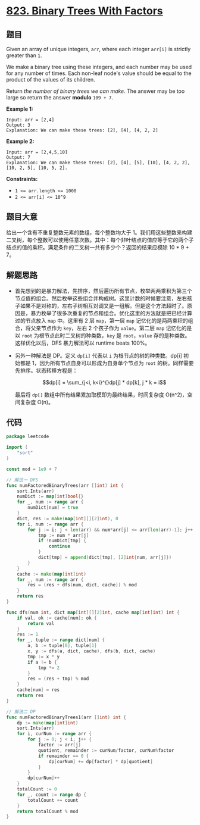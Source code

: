 # [823. Binary Trees With Factors](https://leetcode.com/problems/binary-trees-with-factors/)


## 题目

Given an array of unique integers, `arr`, where each integer `arr[i]` is strictly greater than `1`.

We make a binary tree using these integers, and each number may be used for any number of times. Each non-leaf node's value should be equal to the product of the values of its children.

Return *the number of binary trees we can make*. The answer may be too large so return the answer **modulo** `109 + 7`.

**Example 1:**

```
Input: arr = [2,4]
Output: 3
Explanation: We can make these trees: [2], [4], [4, 2, 2]
```

**Example 2:**

```
Input: arr = [2,4,5,10]
Output: 7
Explanation: We can make these trees: [2], [4], [5], [10], [4, 2, 2], [10, 2, 5], [10, 5, 2].
```

**Constraints:**

- `1 <= arr.length <= 1000`
- `2 <= arr[i] <= 10^9`

## 题目大意

给出一个含有不重复整数元素的数组，每个整数均大于 1。我们用这些整数来构建二叉树，每个整数可以使用任意次数。其中：每个非叶结点的值应等于它的两个子结点的值的乘积。满足条件的二叉树一共有多少个？返回的结果应模除 10 * 9 + 7。

## 解题思路

- 首先想到的是暴力解法，先排序，然后遍历所有节点，枚举两两乘积为第三个节点值的组合。然后枚举这些组合并构成树。这里计数的时候要注意，左右孩子如果不是对称的，左右子树相互对调又是一组解。但是这个方法超时了。原因是，暴力枚举了很多次重复的节点和组合。优化这里的方法就是把已经计算过的节点放入 `map` 中。这里有 2 层 `map`，第一层 `map` 记忆化的是两两乘积的组合，将父亲节点作为 `key`，左右 2 个孩子作为 `value`。第二层 `map` 记忆化的是以 `root` 为根节点此时二叉树的种类数，`key` 是 `root`，`value` 存的是种类数。这样优化以后，DFS 暴力解法可以 runtime beats 100%。
- 另外一种解法是 DP。定义 `dp[i]` 代表以 `i` 为根节点的树的种类数。dp[i] 初始都是 1，因为所有节点自身可以形成为自身单个节点为 `root` 的树。同样需要先排序。状态转移方程是：

    $$dp[i] = \sum_{j<i, k<i}^{}dp[j] * dp[k], j * k = i$$

    最后将 `dp[]` 数组中所有结果累加取模即为最终结果，时间复杂度 O(n^2)，空间复杂度 O(n)。

## 代码

```go
package leetcode

import (
    "sort"
)

const mod = 1e9 + 7

// 解法一 DFS
func numFactoredBinaryTrees(arr []int) int {
    sort.Ints(arr)
    numDict := map[int]bool{}
    for _, num := range arr {
        numDict[num] = true
    }
    dict, res := make(map[int][][2]int), 0
    for i, num := range arr {
        for j := i; j < len(arr) && num*arr[j] <= arr[len(arr)-1]; j++ {
            tmp := num * arr[j]
            if !numDict[tmp] {
                continue
            }
            dict[tmp] = append(dict[tmp], [2]int{num, arr[j]})
        }
    }
    cache := make(map[int]int)
    for _, num := range arr {
        res = (res + dfs(num, dict, cache)) % mod
    }
    return res
}

func dfs(num int, dict map[int][][2]int, cache map[int]int) int {
    if val, ok := cache[num]; ok {
        return val
    }
    res := 1
    for _, tuple := range dict[num] {
        a, b := tuple[0], tuple[1]
        x, y := dfs(a, dict, cache), dfs(b, dict, cache)
        tmp := x * y
        if a != b {
            tmp *= 2
        }
        res = (res + tmp) % mod
    }
    cache[num] = res
    return res
}

// 解法二 DP
func numFactoredBinaryTrees1(arr []int) int {
    dp := make(map[int]int)
    sort.Ints(arr)
    for i, curNum := range arr {
        for j := 0; j < i; j++ {
            factor := arr[j]
            quotient, remainder := curNum/factor, curNum%factor
            if remainder == 0 {
                dp[curNum] += dp[factor] * dp[quotient]
            }
        }
        dp[curNum]++
    }
    totalCount := 0
    for _, count := range dp {
        totalCount += count
    }
    return totalCount % mod
}
```